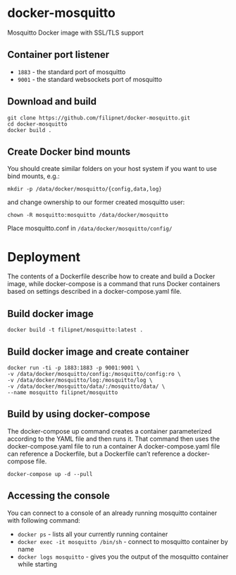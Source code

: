 # docker-mosquitto
Mosquitto Docker image with SSL/TLS support

## Container port listener
* ```1883``` - the standard port of mosquitto
* ```9001``` - the standard websockets port of mosquitto

## Download and build
``` 
git clone https://github.com/filipnet/docker-mosquitto.git
cd docker-mosquitto
docker build .
```

## Create Docker bind mounts

You should create similar folders on your host system if you want to use bind mounts, e.g.:
```
mkdir -p /data/docker/mosquitto/{config,data,log}
```
and change ownership to our former created mosquitto user:
```
chown -R mosquitto:mosquitto /data/docker/mosquitto
```
Place mosquitto.conf in ```/data/docker/mosquitto/config/```

# Deployment
The contents of a Dockerfile describe how to create and build a Docker image, while docker-compose is a command that runs Docker containers based on settings described in a docker-compose.yaml file.

## Build docker image
```
docker build -t filipnet/mosquitto:latest .
```

## Build docker image and create container 
```
docker run -ti -p 1883:1883 -p 9001:9001 \
-v /data/docker/mosquitto/config:/mosquitto/config:ro \
-v /data/docker/mosquitto/log:/mosquitto/log \
-v /data/docker/mosquitto/data/:/mosquitto/data/ \
--name mosquitto filipnet/mosquitto
```

## Build by using docker-compose 
The docker-compose up command creates a container parameterized according to the YAML file and then runs it. That command then uses the docker-compose.yaml file to run a container
A docker-compose.yaml file can reference a Dockerfile, but a Dockerfile can’t reference a docker-compose file.
```
docker-compose up -d --pull
```

## Accessing the console
You can connect to a console of an already running mosquitto container with following command:

* ```docker ps``` - lists all your currently running container
* ```docker exec -it mosquitto /bin/sh``` - connect to mosquitto container by name
* ```docker logs mosquitto``` - gives you the output of the mosquitto container while starting
